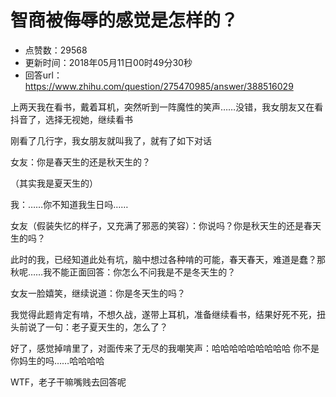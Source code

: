 # 智商被侮辱的感觉是怎样的？
- 点赞数：29568
- 更新时间：2018年05月11日00时49分30秒
- 回答url：https://www.zhihu.com/question/275470985/answer/388516029
<body>
 <p data-pid="fhVrrq0J">上两天我在看书，戴着耳机，突然听到一阵魔性的笑声……没错，我女朋友又在看抖音了，选择无视她，继续看书</p>
 <p data-pid="oO2Vub5f">刚看了几行字，我女朋友就叫我了，就有了如下对话</p>
 <p data-pid="k6gpDevH">女友：你是春天生的还是秋天生的？</p>
 <p data-pid="0-8vv0Vr">（其实我是夏天生的）</p>
 <p data-pid="w8NGZNMw">我：……你不知道我生日吗……</p>
 <p data-pid="fePI86T9">女友（假装失忆的样子，又充满了邪恶的笑容）：你说吗？你是秋天生的还是春天生的吗？</p>
 <p data-pid="pMrstCYX">此时的我，已经知道此处有坑，脑中想过各种啃的可能，春天春天，难道是蠢？那秋呢……我不能正面回答：你怎么不问我是不是冬天生的？</p>
 <p data-pid="K43ePCNd">女友一脸嬉笑，继续说道：你是冬天生的吗？</p>
 <p data-pid="rcwobNBf">我觉得此题肯定有啃，不想久战，遂带上耳机，准备继续看书，结果好死不死，扭头前说了一句：老子夏天生的，怎么了？</p>
 <p data-pid="dlC4j8OH">好了，感觉掉啃里了，对面传来了无尽的我嘲笑声：哈哈哈哈哈哈哈哈哈 你不是你妈生的吗……哈哈哈哈</p>
 <p data-pid="T9LL3HVc">WTF，老子干嘛嘴贱去回答呢</p>
</body>